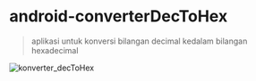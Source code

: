 # android-converterDecToHex
> aplikasi untuk konversi bilangan decimal kedalam bilangan hexadecimal  

![konverter_decToHex](https://user-images.githubusercontent.com/53375007/128667588-de57edbf-7401-4f20-bfcc-bb3a6e2df4c8.png)



